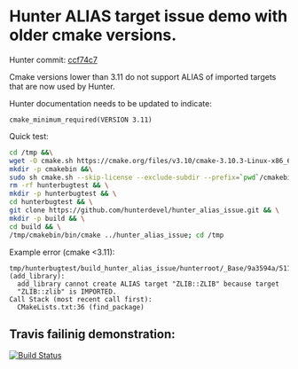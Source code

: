 Hunter ALIAS target issue demo with older cmake versions.
===

Hunter commit: [ccf74c7](https://github.com/cpp-pm/hunter/commit/ccf74c7c2d2c1b9442a6863ca232a252e35720fb)

Cmake versions lower than 3.11 do not support ALIAS of imported targets that are now used by Hunter. 

Hunter documentation needs to be updated to indicate:

```
cmake_minimum_required(VERSION 3.11)
```

Quick test:
```bash
cd /tmp &&\
wget -O cmake.sh https://cmake.org/files/v3.10/cmake-3.10.3-Linux-x86_64.sh &&\ 
mkdir -p cmakebin &&\
sudo sh cmake.sh --skip-license --exclude-subdir --prefix=`pwd`/cmakebin &&\
rm -rf hunterbugtest && \
mkdir -p hunterbugtest && \
cd hunterbugtest && \
git clone https://github.com/hunterdevel/hunter_alias_issue.git && \
mkdir -p build && \
cd build && \
/tmp/cmakebin/bin/cmake ../hunter_alias_issue; cd /tmp


```

Example error (cmake <3.11):
```
tmp/hunterbugtest/build_hunter_alias_issue/hunterroot/_Base/9a3594a/511a137/48401e9/Install/lib/cmake/ZLIB/ZLIBConfig.cmake:36 (add_library):
  add_library cannot create ALIAS target "ZLIB::ZLIB" because target
  "ZLIB::zlib" is IMPORTED.
Call Stack (most recent call first):
  CMakeLists.txt:36 (find_package)
```

Travis failinig demonstration:
---
[![Build Status](https://travis-ci.com/hunterdevel/hunter_alias_issue.svg?branch=master)](https://travis-ci.com/hunterdevel/hunter_alias_issue)
